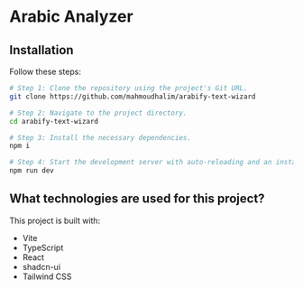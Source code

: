 # Arabic Analyzer

## Installation

Follow these steps:

```sh
# Step 1: Clone the repository using the project's Git URL.
git clone https://github.com/mahmoudhalim/arabify-text-wizard

# Step 2: Navigate to the project directory.
cd arabify-text-wizard

# Step 3: Install the necessary dependencies.
npm i

# Step 4: Start the development server with auto-reloading and an instant preview.
npm run dev
```

## What technologies are used for this project?

This project is built with:

- Vite
- TypeScript
- React
- shadcn-ui
- Tailwind CSS
